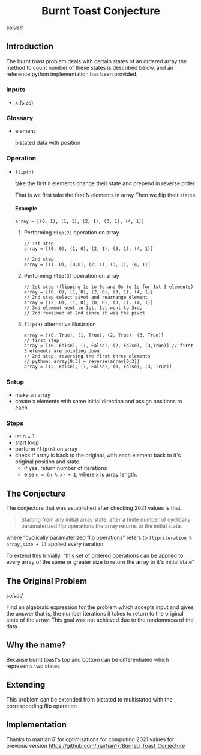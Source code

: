 <h1 align="center">
    Burnt Toast Conjecture
</h1>

*solved*

## Introduction

The burnt toast problem deals with certain states of an ordered array
the method to count number of these states is described below, and an reference
python implementation has been provided.

### Inputs
- x (size)

### Glossary
 - element

   bistated data with position

### Operation
- `flip(n)`

    take the first n elements change their state and prepend in reverse order
    
    That is we first take the first N elements in array
    Then we flip their states

    #### Example

    ```
    array = [(0, 1), (1, 1), (2, 1), (3, 1), (4, 1)]
    ```

    1. Performing `flip(2)` operation on array

        ```
        // 1st step
        array = [(0, 0), (1, 0), (2, 1), (3, 1), (4, 1)]

        // 2nd step
        array = [(1, 0), (0,0), (2, 1), (3, 1), (4, 1)]
        ```

    2. Performing `flip(3)` operation on array

        ```
        // 1st step (flipping 1s to 0s and 0s to 1s for 1st 3 elements)
        array = [(0, 0), (1, 0), (2, 0), (3, 1), (4, 1)]
        // 2nd step select pivot and rearrange element
        array = [(2, 0), (1, 0), (0, 0), (3, 1), (4, 1)]
        // 3rd element went to 1st, 1st went to 3rd,
        // 2nd remained at 2nd since it was the pivot
        ```
        
    3. `flip(3)` alternative illustraion
       
        ```
        array = [(0, True), (1, True), (2, True), (3, True)]
        // first step
        array = [(0, False), (1, False), (2, False), (3,True)] // first 3 elements are pointing down
        // 2nd step, reversing the first three elements
        // python: array[0:3] = reverse(array[0:3])
        array = [(2, False), (1, False), (0, False), (3, True)]
        ```

### Setup
- make an array
- create x elements with same initial direction and assign positions to each

### Steps
- let n = 1
- start loop
- perform `flip(n)` on array
- check if array is back to the original, with each element back to it's original position and state.
   - if yes, return number of iterations
   - else `n = (n % x) + 1`, where x is array length.

## The Conjecture

The conjecture that was established after checking 2021 values is that.

> Starting from any initial array state, after a finite number of cyclically
> paramaterized flip operations the array returns to the initial state.

where "cyclically paramaterized flip operations" refers to
`flip(iteration % array_size + 1)` applied every iteration.

To extend this trivially, "this set of ordered operations can be applied
to every array of the same or greater size to return the array to it's initial
state"

## The Original Problem

*solved*

Find an algebraic expression for the problem which accepts input and
gives the answer that is, the number iterations it takes to return to the original
state of the array. This goal was not achieved due to the randomness of the data.

## Why the name?

Because burnt toast's top and bottom can be differentiated which represents two
states

## Extending

This problem can be extended from bistated to multistated with the corresponding
flip operation

## Implementation

Thanks to martian17 for optimisations for computing 2021 values for previous version
https://github.com/martian17/Burned_Toast_Conjecture
